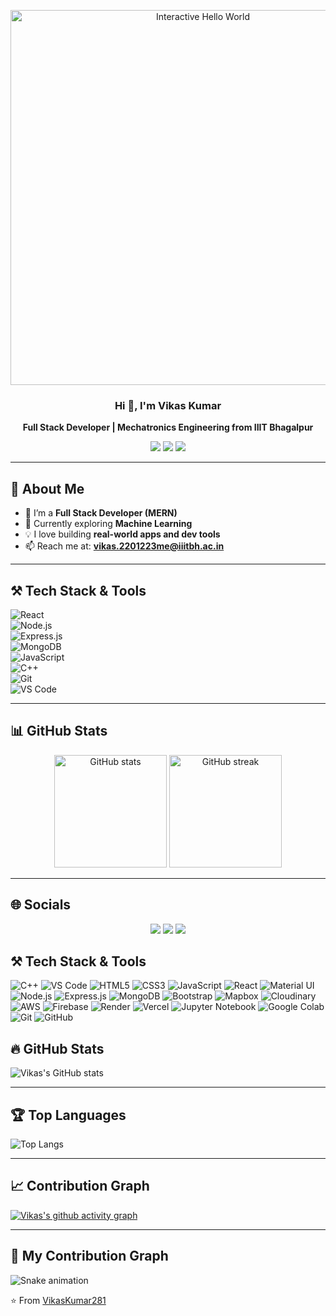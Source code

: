 <!-- Greeting Banner -->
<p align="center">
  <img src="https://raw.githubusercontent.com/VikasKumar281/VikasKumar281/main/ezgif.com-animated-gif-maker.gif" alt="Interactive Hello World" width="600"/>
</p>
<h3 align="center">Hi 👋, I'm Vikas Kumar</h3>
<p align="center">
  <b>Full Stack Developer | Mechatronics Engineering from IIIT Bhagalpur</b>
</p>

<!-- Badges / Contact -->
<p align="center">
  <a href="mailto:vikaskumar280204@gmail.com"><img src="https://img.shields.io/badge/Email-D14836?style=for-the-badge&logo=gmail&logoColor=white"></a>
  <a href="https://github.com/VikasKumar281"><img src="https://img.shields.io/badge/GitHub-100000?style=for-the-badge&logo=github&logoColor=white"></a>
  <a href="https://leetcode.com/u/vikaskumar281/"><img src="https://img.shields.io/badge/LeetCode-FFA116?style=for-the-badge&logo=leetcode&logoColor=black"></a>
</p>

---

## 🚀 About Me  
- 🌱 I’m a **Full Stack Developer (MERN)**  
- 🔭 Currently exploring **Machine Learning**  
- 💡 I love building **real-world apps and dev tools**  
- 📫 Reach me at: **vikas.2201223me@iiitbh.ac.in**  
---

## ⚒️ Tech Stack & Tools  
![React](https://img.shields.io/badge/React-20232A?style=for-the-badge&logo=react&logoColor=61DAFB)  
![Node.js](https://img.shields.io/badge/Node.js-339933?style=for-the-badge&logo=nodedotjs&logoColor=white)  
![Express.js](https://img.shields.io/badge/Express.js-000000?style=for-the-badge&logo=express&logoColor=white)  
![MongoDB](https://img.shields.io/badge/MongoDB-4EA94B?style=for-the-badge&logo=mongodb&logoColor=white)  
![JavaScript](https://img.shields.io/badge/JavaScript-F7DF1E?style=for-the-badge&logo=javascript&logoColor=black)  
![C++](https://img.shields.io/badge/C++-00599C?style=for-the-badge&logo=cplusplus&logoColor=white)  
![Git](https://img.shields.io/badge/Git-F05032?style=for-the-badge&logo=git&logoColor=white)  
![VS Code](https://img.shields.io/badge/VS%20Code-0078d7?style=for-the-badge&logo=visual-studio-code&logoColor=white)  

---

## 📊 GitHub Stats  
<p align="center">
  <img src="https://github-readme-stats.vercel.app/api?username=VikasKumar281&show_icons=true&theme=tokyonight" alt="GitHub stats" height="180"/>
  <img src="https://github-readme-streak-stats.herokuapp.com/?user=VikasKumar281&theme=tokyonight" alt="GitHub streak" height="180"/>
</p>

---

## 🌐 Socials  
<p align="center">
  <a href="https://linkedin.com/in/yourlinkedin"><img src="https://img.shields.io/badge/LinkedIn-0A66C2?style=for-the-badge&logo=linkedin&logoColor=white"></a>
  <a href="https://twitter.com/yourtwitter"><img src="https://img.shields.io/badge/Twitter-1DA1F2?style=for-the-badge&logo=twitter&logoColor=white"></a>
  <a href="https://instagram.com/yourinstagram"><img src="https://img.shields.io/badge/Instagram-E4405F?style=for-the-badge&logo=instagram&logoColor=white"></a>
</p>


## ⚒️ Tech Stack & Tools  
![C++](https://img.shields.io/badge/C++-00599C?style=for-the-badge&logo=cplusplus&logoColor=white) ![VS Code](https://img.shields.io/badge/VS%20Code-0078d7?style=for-the-badge&logo=visual-studio-code&logoColor=white) ![HTML5](https://img.shields.io/badge/HTML5-e34c26?style=for-the-badge&logo=html5&logoColor=white) ![CSS3](https://img.shields.io/badge/CSS3-1572B6?style=for-the-badge&logo=css3&logoColor=white) ![JavaScript](https://img.shields.io/badge/JavaScript-323330?style=for-the-badge&logo=javascript&logoColor=F7DF1E) ![React](https://img.shields.io/badge/React-20232a?style=for-the-badge&logo=react&logoColor=61DAFB) ![Material UI](https://img.shields.io/badge/MUI-007FFF?style=for-the-badge&logo=mui&logoColor=white) ![Node.js](https://img.shields.io/badge/Node.js-43853D?style=for-the-badge&logo=node.js&logoColor=white) ![Express.js](https://img.shields.io/badge/Express.js-404D59?style=for-the-badge) ![MongoDB](https://img.shields.io/badge/MongoDB-4EA94B?style=for-the-badge&logo=mongodb&logoColor=white) ![Bootstrap](https://img.shields.io/badge/Bootstrap-563d7c?style=for-the-badge&logo=bootstrap&logoColor=white) ![Mapbox](https://img.shields.io/badge/Mapbox-000000?style=for-the-badge&logo=mapbox&logoColor=white) ![Cloudinary](https://img.shields.io/badge/Cloudinary-3448C5?style=for-the-badge&logo=cloudinary&logoColor=white) ![AWS](https://img.shields.io/badge/AWS-232F3E?style=for-the-badge&logo=amazon-aws&logoColor=white) ![Firebase](https://img.shields.io/badge/Firebase-FFCA28?style=for-the-badge&logo=firebase&logoColor=black) ![Render](https://img.shields.io/badge/Render-46E3B7?style=for-the-badge&logo=render&logoColor=black) ![Vercel](https://img.shields.io/badge/Vercel-000000?style=for-the-badge&logo=vercel&logoColor=white) ![Jupyter Notebook](https://img.shields.io/badge/Jupyter-FA0F00?style=for-the-badge&logo=jupyter&logoColor=white) ![Google Colab](https://img.shields.io/badge/Google%20Colab-F9AB00?style=for-the-badge&logo=googlecolab&logoColor=white) ![Git](https://img.shields.io/badge/GIT-E44C30?style=for-the-badge&logo=git&logoColor=white) ![GitHub](https://img.shields.io/badge/GitHub-100000?style=for-the-badge&logo=github&logoColor=white)


## 🔥 GitHub Stats
![Vikas's GitHub stats](https://github-readme-stats.vercel.app/api?username=VikasKumar281&show_icons=true&theme=tokyonight)

---

## 🏆 Top Languages
![Top Langs](https://github-readme-stats.vercel.app/api/top-langs/?username=VikasKumar281&layout=compact&theme=tokyonight)

---

## 📈 Contribution Graph
[![Vikas's github activity graph](https://github-readme-activity-graph.vercel.app/graph?username=VikasKumar281&theme=github)](https://github.com/ashutosh00710/github-readme-activity-graph)

---

## 🐍 My Contribution Graph

![Snake animation](https://github.com/VikasKumar281/VikasKumar281/blob/output/github-contribution-grid-snake.gif)



⭐️ From [VikasKumar281](https://github.com/VikasKumar281)
